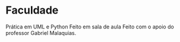 # Faculdade
Prática em UML e Python
Feito em sala de aula
Feito com o apoio do professor Gabriel Malaquias.
